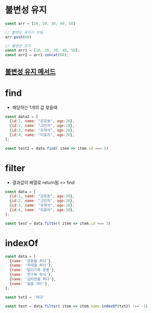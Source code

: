 # 불변성 유지
```javascript
const arr = [10, 20, 30, 40, 50]

// 불변성 유지가 안됨
arr.push(60)

// 불변성 유지
const arr1 = [10, 20, 30, 40, 50];
const arr2 = arr1.concat(60);

```

## [불변성 유지 메서드](https://opentogether.tistory.com/106)

# find
* 해당하는 1개의 값 찾을때
```javascript
const data2 = [
  {id:1, name: "강호동", age:20},
  {id:2, name: "고민지", age:20},
  {id:3, name: "유재석", age:20},
  {id:4, name: "이효리", age:20},  
];

const test2 = data.find( item => item.id === 3)
```

# filter
* 결과값이 배열로 return됨 <> find

```javascript
const data = [
  {id:1, name: "강호동", age:20},
  {id:2, name: "고민지", age:20},
  {id:3, name: "유재석", age:20},
  {id:4, name: "이효리", age:20},  
];

const test = data.filter( item => item.id === 3)

```

# indexOf
```javascript
const data = [
  {name: '운동을 하다'},
  {name: '저녁을 하다'},
  {name: '달리기와 운동'},
  {name: '친구와 외식'},
  {name: '김치전을 하다'},
  {name: '잠을 자다'},
];

const txt1 = '하다'

const test = data.filter( item => item.name.indexOf(txt2) !== -1)
```
